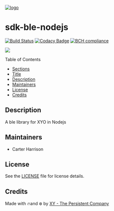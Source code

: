 [![logo]](https://xy.company)

# sdk-ble-nodejs

[![Build Status](https://travis-ci.com/XYOracleNetwork/sdk-ble-nodejs.svg?token=pZupZyvUXyv7kQHGUhCq&branch=master)](https://travis-ci.com/XYOracleNetwork/sdk-ble-nodejs) [![Codacy Badge](https://api.codacy.com/project/badge/Grade/cbdeddb27ad341ca800fcb33d5ddcc74)](https://www.codacy.com?utm_source=github.com&utm_medium=referral&utm_content=XYOracleNetwork/sdk-ble-nodejs&utm_campaign=Badge_Grade)
[![BCH compliance](https://bettercodehub.com/edge/badge/XYOracleNetwork/sdk-ble-nodejs?branch=master&token=0a850d0bbc4211fc12aae7794027244a8539e5a1)](https://bettercodehub.com/)

[![](https://img.shields.io/gitter/room/XYOracleNetwork/Stardust.svg)](https://gitter.im/XYOracleNetwork/Dev)

Table of Contents

-   [Sections](#sections)
-   [Title](#sdk-ble-nodejs)
-   [Description](#description)
-   [Maintainers](#maintainers)
-   [License](#license)
-   [Credits](#credits)

## Description

A ble library for XYO in Nodejs

## Maintainers

-  Carter Harrison

## License

See the [LICENSE](LICENSE) file for license details.

## Credits

Made with 🔥and ❄️ by [XY - The Persistent Company](https://www.xy.company)

[logo]: https://cdn.xy.company/img/brand/XY_Logo_GitHub.png


